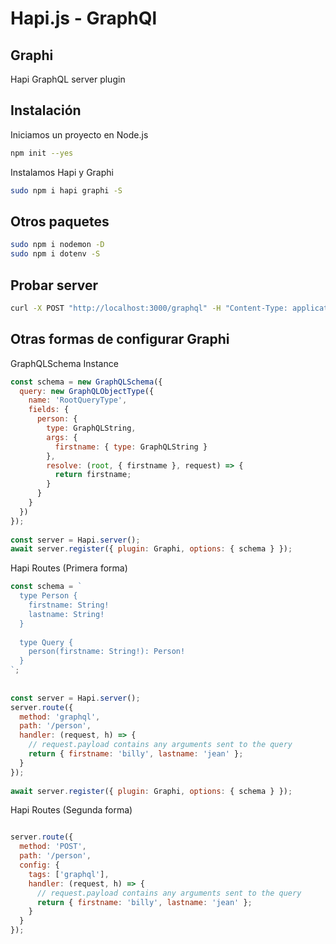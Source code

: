 # Hapi.js - GraphQl

## Graphi

Hapi GraphQL server plugin

## Instalación 

Iniciamos un proyecto en Node.js

```sh
npm init --yes
```

Instalamos Hapi y Graphi

```sh
sudo npm i hapi graphi -S
```

## Otros paquetes

```sh
sudo npm i nodemon -D
sudo npm i dotenv -S
```

## Probar server

```sh
curl -X POST "http://localhost:3000/graphql" -H "Content-Type: application/json" -d '{ "query": "query { person(firstname: \"billy\") { lastname } }" }'
```

## Otras formas de configurar Graphi

GraphQLSchema Instance

```js
const schema = new GraphQLSchema({
  query: new GraphQLObjectType({
    name: 'RootQueryType',
    fields: {
      person: {
        type: GraphQLString,
        args: {
          firstname: { type: GraphQLString }
        },
        resolve: (root, { firstname }, request) => {
          return firstname;
        }
      }
    }
  })
});
 
const server = Hapi.server();
await server.register({ plugin: Graphi, options: { schema } });
```

Hapi Routes (Primera forma)

```js
const schema = `
  type Person {
    firstname: String!
    lastname: String!
  }
 
  type Query {
    person(firstname: String!): Person!
  }
`;
 
 
const server = Hapi.server();
server.route({
  method: 'graphql',
  path: '/person',
  handler: (request, h) => {
    // request.payload contains any arguments sent to the query
    return { firstname: 'billy', lastname: 'jean' };
  }
});
 
await server.register({ plugin: Graphi, options: { schema } });
```

Hapi Routes (Segunda forma)

```js

server.route({
  method: 'POST',
  path: '/person',
  config: {
    tags: ['graphql'],
    handler: (request, h) => {
      // request.payload contains any arguments sent to the query
      return { firstname: 'billy', lastname: 'jean' };
    }
  }
});
```